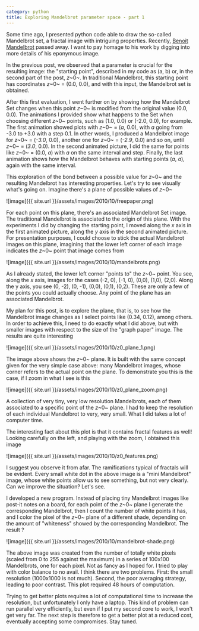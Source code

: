 ```yaml
---
category: python
title: Exploring Mandelbrot parameter space - part 1
---
```


Some time ago, I presented python
code able to draw the so-called Mandelbrot set, a fractal image with
intriguing properties. Recently, [Benoit
Mandelbrot](http://en.wikipedia.org/wiki/Beno%C3%AEt_Mandelbrot) passed
away. I want to pay homage to his work by digging into more details of
his eponymous image.

In the previous post, we observed that a parameter is crucial for the
resulting image: the \"starting point\", described in my code as (a, b)
or, in the second part of the post, *z*~0~. In traditional Mandelbrot,
this starting point has coordinates *z*~0~ = (0.0, 0.0), and with this
input, the Mandelbrot set is obtained.

After this first evaluation, I went further on by showing how the
Mandelbrot Set changes when this point *z*~0~ is modified from the
original value (0.0, 0.0). The animations I provided show what happens
to the Set when choosing different *z*~0~ points, such as (1.0, 0.0) or
(-2.0, 0.0), for example. The first animation showed plots with *z*~0~ =
(*a*, 0.0), with *a* going from -3.0 to +3.0 with a step 0.1. In other
words, I produced a Mandelbrot image for *z*~0~ = (*-3.0*, 0.0), another
one for *z*~0~ = (*-2.9*, 0.0) and so on, until *z*~0~ = (*3.0*, 0.0).
In the second animated picture, I did the same for points like *z*~0~ =
(0.0, *a*) with *a* on the same interval and step. Finally, the last
animation shows how the Mandelbrot behaves with starting points (*a*,
*a*), again with the same interval.

This exploration of the bond between a possible value for *z*~0~ and the
resulting Mandelbrot has interesting properties. Let\'s try to see
visually what\'s going on. Imagine there\'s a plane of possible values
of *z*~0~

![image]({{ site.url }}/assets/images/2010/10/freepaper.png)


For each point on this plane, there\'s an associated Mandelbrot Set
image. The traditional Mandelbrot is associated to the origin of this
plane. With the experiments I did by changing the starting point, I
moved along the *x* axis in the first animated picture, along the *y*
axis in the second animated picture. For presentation purposes, I could
choose to stick the actual Mandelbrot images on this plane, imagining
that the lower left corner of each image indicates the *z*~0~ point that
image comes from

![image]({{ site.url }}/assets/images/2010/10/mandelbrots.png)


As I already stated, the lower left corner \"points to\" the *z*~0~
point. You see, along the *x* axis, images for the cases (-2, 0), (-1,
0), (0,0), (1,0), (2,0). Along the y axis, you see (0, -2), (0, -1),
(0,0), (0,1), (0,2). These are only a few of the points you could
actually choose. Any point of the plane has an associated Mandelbrot.

My plan for this post, is to explore the plane, that is, to see how the
Mandelbrot image changes as I select points like (0.34, 0.12), among
others. In order to achieve this, I need to do exactly what I did above,
but with smaller images with respect to the size of the \"graph paper\"
image. The results are quite interesting

![image]({{ site.url }}/assets/images/2010/10/z0_plane_1.png)


The image above shows the *z*~0~ plane. It is built with the same
concept given for the very simple case above: many Mandelbrot images,
whose corner refers to the actual point on the plane. To demonstrate you
this is the case, if I zoom in what I see is this

![image]({{ site.url }}/assets/images/2010/10/z0_plane_zoom.png)


A collection of very tiny, very low resolution Mandelbrots, each of them
associated to a specific point of the *z*~0~ plane. I had to keep the
resolution of each individual Mandelbrot to very, very small. What I did
takes a lot of computer time.

The interesting fact about this plot is that it contains fractal
features as well! Looking carefully on the left, and playing with the
zoom, I obtained this image

![image]({{ site.url }}/assets/images/2010/10/z0_features.png)


I suggest you observe it from afar. The ramifications typical of
fractals will be evident. Every small white dot in the above image is a
\"mini Mandelbrot\" image, whose white points allow us to see something,
but not very clearly. Can we improve the situation? Let\'s see.

I developed a new program. Instead of placing tiny Mandelbrot images
like post-it notes on a board, for each point of the *z*~0~ plane I
generate the corresponding Mandelbrot, then I count the number of white
points it has, and I color the pixel of the *z*~0~ plane of a different
shade, depending on the amount of \"whiteness\" showed by the
corresponding Mandelbrot. The result ?

![image]({{ site.url }}/assets/images/2010/10/mandelbrot-shade.png)


The above image was created from the number of totally white pixels
(scaled from 0 to 255 against the maximum) in a series of 100x100
Mandelbrots, one for each pixel. Not as fancy as I hoped for. I tried to
play with color balance to no avail. I think there are two problems.
First: the small resolution (1000x1000 is not much). Second, the poor
averaging strategy, leading to poor contrast. This plot required 48
hours of computation.

Trying to get better plots requires a lot of computational time to
increase the resolution, but unfortunately I only have a laptop. This
kind of problem can run parallel very efficiently, but even if I put my
second core to work, I won\'t get very far. The next step is therefore
to get a better plot at a reduced cost, eventually accepting some
compromises. Stay tuned.
